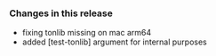 ### Changes in this release

* fixing tonlib missing on mac arm64
* added [test-tonlib] argument for internal purposes


